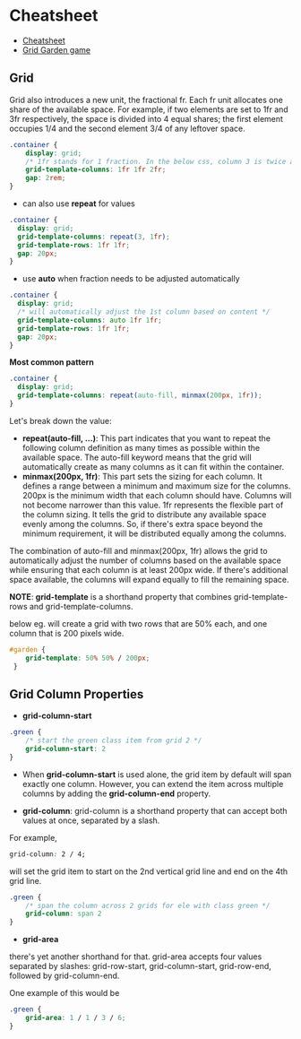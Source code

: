 
# Cheatsheet
- [Cheatsheet](https://grid.malven.co/)
- [Grid Garden game](https://cssgridgarden.com/)

## Grid

Grid also introduces a new unit, the fractional fr. Each fr unit allocates one share of the available space. For example, if two elements are set to 1fr and 3fr respectively, the space is divided into 4 equal shares; the first element occupies 1/4 and the second element 3/4 of any leftover space.

```css
.container {
    display: grid; 
    /* 1fr stands for 1 fraction. In the below css, column 3 is twice as column 1 & 2. */
    grid-template-columns: 1fr 1fr 2fr;
    gap: 2rem;
}
```

- can also use **repeat** for values
```css
.container {
  display: grid;
  grid-template-columns: repeat(3, 1fr);
  grid-template-rows: 1fr 1fr; 
  gap: 20px;
}
```

- use **auto** when fraction needs to be adjusted automatically
```css
.container {
  display: grid;
  /* will automatically adjust the 1st column based on content */
  grid-template-columns: auto 1fr 1fr;
  grid-template-rows: 1fr 1fr; 
  gap: 20px;
}
```

**Most common pattern**
```css
.container {
  display: grid;
  grid-template-columns: repeat(auto-fill, minmax(200px, 1fr));
}
```
Let's break down the value:

- **repeat(auto-fill, ...)**: This part indicates that you want to repeat the following column definition as many times as possible within the available space. The auto-fill keyword means that the grid will automatically create as many columns as it can fit within the container.
- **minmax(200px, 1fr)**: This part sets the sizing for each column. It defines a range between a minimum and maximum size for the columns.
200px is the minimum width that each column should have. Columns will not become narrower than this value.
1fr represents the flexible part of the column sizing. It tells the grid to distribute any available space evenly among the columns. So, if there's extra space beyond the minimum requirement, it will be distributed equally among the columns.


The combination of auto-fill and minmax(200px, 1fr) allows the grid to automatically adjust the number of columns based on the available space while ensuring that each column is at least 200px wide. If there's additional space available, the columns will expand equally to fill the remaining space.

__NOTE__: **grid-template** is a shorthand property that combines grid-template-rows and grid-template-columns.

below eg. will create a grid with two rows that are 50% each, and one column that is 200 pixels wide.

```css
#garden {
    grid-template: 50% 50% / 200px;
 } 
```

## Grid Column Properties

- **grid-column-start**
```css
.green {
    /* start the green class item from grid 2 */
    grid-column-start: 2
}
```

- When **grid-column-start** is used alone, the grid item by default will span exactly one column. However, you can extend the item across multiple columns by adding the **grid-column-end** property.

- **grid-column**: 
grid-column is a shorthand property that can accept both values at once, separated by a slash.

For example, 
```css
grid-column: 2 / 4;
```
 will set the grid item to start on the 2nd vertical grid line and end on the 4th grid line.


```css
.green {
    /* span the column across 2 grids for ele with class green */
    grid-column: span 2
}
```


- **grid-area**

there's yet another shorthand for that. grid-area accepts four values separated by slashes: grid-row-start, grid-column-start, grid-row-end, followed by grid-column-end.

One example of this would be 
```css
.green {
    grid-area: 1 / 1 / 3 / 6;
}
```

